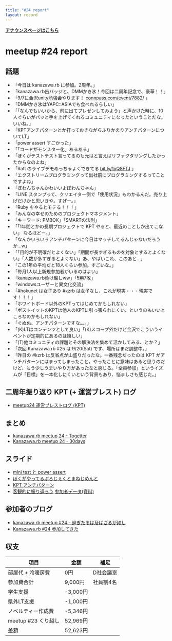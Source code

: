 ```yaml
---
title: "#24 report"
layout: record
---
```


<p> <a href="./"><strong>アナウンスページはこちら</strong></a></p>

meetup #24 report
==================

話題
----

-   「今日は kanazawa.rb に参加。2周年。」
-   「kanazawa.rb缶バッジと、DMMかき氷！今回は二周年記念で、豪華！！」
-   「9/7に金沢unity勉強会やります！ [connpass.com/event/7882/](http://connpass.com/event/7882/) 」
-   「DMMかき氷はYAPC::ASIAでも食べれるらしい」
-   「「なんでもいいから、前に出てプレゼンしてみよう」と声かけた時に、10人ぐらいがパッと手を上げてくれるコミュニティになったということだな。いいね。」
-   「KPTアンチパターンとか打っておきながらふりかえりアンチパターンについてLT」
-   「power assert すごかった」
-   「「コードがモンスター化」あるある」
-   「ぼくがテストテスト言ってるのも元はと言えばリファクタリングしたかったからなのよね」
-   「Raft のライブデモめっちゃよくできてる [bit.ly/1qQ8FTJ](http://thesecretlivesofdata.com/raft/) 」
-   「エクストリームプログラミングって出社前にプログラミングするってことですよね」
-   「ぽわんちゃんかわいいよぽわんちゃん」
-   「LINE スタンプって、クリエイター側で「使用状況」もわかるんだ。売り上げだけかと思いきや。すげー。」
-   「Ruby をやるとモテる！！！」
-   「みんなの幸せのためのプロジェクトマネジメント」
-   「キーワード: PMBOK」「SMARTの法則」
-   「「1年間とかの長期プロジェクトで KPT やると、最近のことしか出てこない」 なるほどー。」
-   「なんかいろいろアンチパターンに今日はマッチしてるんじゃないだろうか…w」
-   「「目的が不明確だとよくない」「期間が長すぎるものを対象とするとよくない」「人数が多すぎるとよくない」あ、やばいこれ、このあと…」
-   「この1年の平均だと18人くらい参加。すごいな。」
-   「毎月1人以上新規参加者がいるのはよい」
-   「kanazawa.rb負け越しww」「5勝7敗」
-   「windowsユーザーと異文化交流」
-   「#hokunet は女子あり #kzrb は女子なし、これが現実・・・現実です！！！」
-   「ホワイトボード以外のKPTってはじめてかもしれない」
-   「ポストイットのKPTは他人のKPTに引っ張られにくい、というのもいいところなのかもしれない」
-   「ぐぬぬ、アンチパターンですな。。。」
-   「(K)LTはコンテンツとして良い」「(K)スコープ外だけど金沢でこういうイベントが定期的にあるのは嬉しい」
-   「(T)他コミュニティの課題とその解決法を集めて活かしてみる、とか？」
-   「次回 Kanazawa.rb #25 は 9/20(Sat) です、場所はまだ調整中。」
-   「昨日の #kzrb は反省点が山盛りだったな。一番残念だったのは KPT がアンチパターンにはまってしまったこと。やったことに意味はあると思うのだけど、もう少しうまいやり方があったなと感じる。「全員参加」というイズムが「目標」を一本化しにくいという背景もあり、悩ましさも感じた。」

二周年振り返り KPT (+ 運営ブレスト) ログ
----------------------------------------

-   [meetup24 運営ブレストログ (KPT)](https://github.com/kanazawarb/meetup/wiki/meetup24-%E9%81%8B%E5%96%B6%E3%83%96%E3%83%AC%E3%82%B9%E3%83%88%E3%83%AD%E3%82%B0-(KPT))

まとめ
------

-   [kanazawa.rb meetup 24 - Togetter](http://togetter.com/li/713300)
-   [Kanazawa.rb meetup 24 - 30days](http://30d.jp/kzrb/14)

スライド
--------

-   [mini test と power assert](https://speakerdeck.com/wtnabe/minitest-and-power-assert-intro-with-ruby)
-   [ぼくがやってるぷろじぇくとまねじめんと](http://www.slideshare.net/shirokuro331/ss-38510473)
-   [KPT アンチパターン](http://www.slideshare.net/steinfluss/ss-38513227)
-   [客観的に振り返ろう](http://www.slideshare.net/cottondesu/2kanazawarb-kpt) [参加者データ(資料)](https://drive.google.com/file/d/0B51ziUzgL45idkJpZzBPaDQ0LUE/edit?usp=sharing)

参加者のブログ
--------------

-   [kanazawa.rb meetup #24 - 過ぎたるは及ばざるが如し](http://cotton-desu.hatenablog.com/entry/2014/09/02/231227)
-   [Kanazawa.rb #24 参加してきた](http://malleable.info/kanazawarb24/)

収支
----

 | 項目                   | 金額       | 補足        |
 | ---------------------- | ---------- | ----------- |
 | 部屋代 + 冷暖房費      | 0円        | D社会議室   |
 | 参加費合計             | 9,000円    | 社員割4名   |
 | 学生支援               | -3,000円   |             |
 | 県外LT支援             | -1,000円   |             |
 | ノベルティー作成費     | -5,346円   |             |
 | meetup #23 くり越し    | 52,969円   |             |
 | 差額                   | 52,623円   |             |


